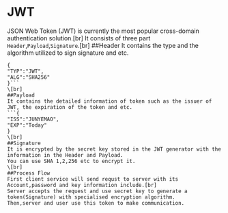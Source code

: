 # JWT
JSON Web Token (JWT) is currently the most popular cross-domain authentication solution.\[br]
It consists of three part `Header`,`Payload`,`Signature`.\[br]
##Header
It contains the type and the algorithm utilized to sign signature and etc.
```
{
"TYP":"JWT",
"ALG":"SHA256"
}```
\[br]
##Payload
It contains the detailed information of token such as the issuer of JWT, the expiration of the token and etc.
```{
"ISS":"JUNYEMAO",
"EXP":"Today"
}
\[br]
##Signature
It is encrypted by the secret key stored in the JWT generator with the information in the Header and Payload.
You can use SHA 1,2,256 etc to encrypt it.
\[br]
##Process Flow
First client service will send requst to server with its Account,password and key information include.[br]
Server accepts the request and use secret key to generate a token(Signature) with specialised encryption algorithm.
Then,server and user use this token to make communication.
